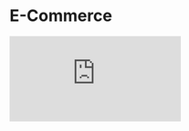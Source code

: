 # E-Commerce

<iframe src="https://www.youtube-nocookie.com/embed/qRZZh9WlE4Q" title="YouTube video player" frameborder="0" allow="accelerometer; autoplay; clipboard-write; encrypted-media; gyroscope; picture-in-picture" allowfullscreen></iframe>
